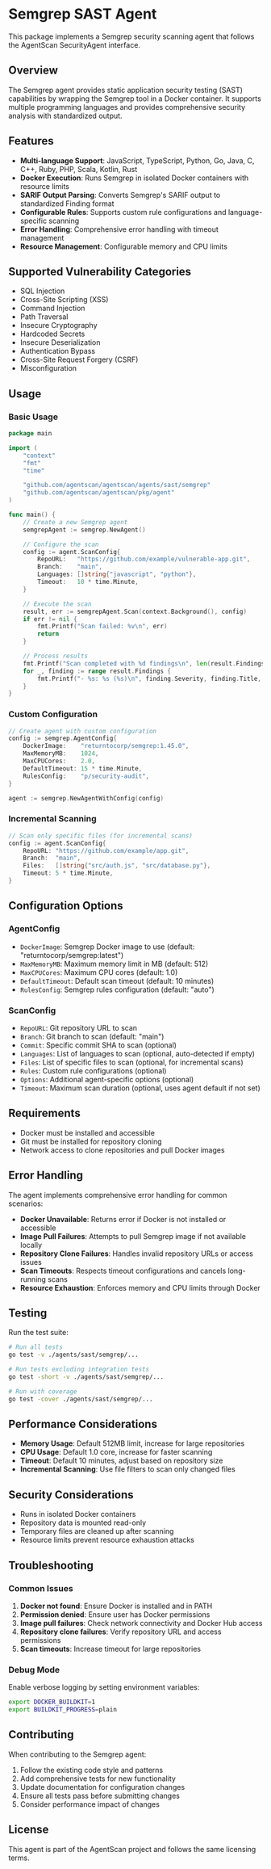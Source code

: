 # Semgrep SAST Agent

This package implements a Semgrep security scanning agent that follows the AgentScan SecurityAgent interface.

## Overview

The Semgrep agent provides static application security testing (SAST) capabilities by wrapping the Semgrep tool in a Docker container. It supports multiple programming languages and provides comprehensive security analysis with standardized output.

## Features

- **Multi-language Support**: JavaScript, TypeScript, Python, Go, Java, C, C++, Ruby, PHP, Scala, Kotlin, Rust
- **Docker Execution**: Runs Semgrep in isolated Docker containers with resource limits
- **SARIF Output Parsing**: Converts Semgrep's SARIF output to standardized Finding format
- **Configurable Rules**: Supports custom rule configurations and language-specific scanning
- **Error Handling**: Comprehensive error handling with timeout management
- **Resource Management**: Configurable memory and CPU limits

## Supported Vulnerability Categories

- SQL Injection
- Cross-Site Scripting (XSS)
- Command Injection
- Path Traversal
- Insecure Cryptography
- Hardcoded Secrets
- Insecure Deserialization
- Authentication Bypass
- Cross-Site Request Forgery (CSRF)
- Misconfiguration

## Usage

### Basic Usage

```go
package main

import (
    "context"
    "fmt"
    "time"

    "github.com/agentscan/agentscan/agents/sast/semgrep"
    "github.com/agentscan/agentscan/pkg/agent"
)

func main() {
    // Create a new Semgrep agent
    semgrepAgent := semgrep.NewAgent()

    // Configure the scan
    config := agent.ScanConfig{
        RepoURL:   "https://github.com/example/vulnerable-app.git",
        Branch:    "main",
        Languages: []string{"javascript", "python"},
        Timeout:   10 * time.Minute,
    }

    // Execute the scan
    result, err := semgrepAgent.Scan(context.Background(), config)
    if err != nil {
        fmt.Printf("Scan failed: %v\n", err)
        return
    }

    // Process results
    fmt.Printf("Scan completed with %d findings\n", len(result.Findings))
    for _, finding := range result.Findings {
        fmt.Printf("- %s: %s (%s)\n", finding.Severity, finding.Title, finding.File)
    }
}
```

### Custom Configuration

```go
// Create agent with custom configuration
config := semgrep.AgentConfig{
    DockerImage:    "returntocorp/semgrep:1.45.0",
    MaxMemoryMB:    1024,
    MaxCPUCores:    2.0,
    DefaultTimeout: 15 * time.Minute,
    RulesConfig:    "p/security-audit",
}

agent := semgrep.NewAgentWithConfig(config)
```

### Incremental Scanning

```go
// Scan only specific files (for incremental scans)
config := agent.ScanConfig{
    RepoURL: "https://github.com/example/app.git",
    Branch:  "main",
    Files:   []string{"src/auth.js", "src/database.py"},
    Timeout: 5 * time.Minute,
}
```

## Configuration Options

### AgentConfig

- `DockerImage`: Semgrep Docker image to use (default: "returntocorp/semgrep:latest")
- `MaxMemoryMB`: Maximum memory limit in MB (default: 512)
- `MaxCPUCores`: Maximum CPU cores (default: 1.0)
- `DefaultTimeout`: Default scan timeout (default: 10 minutes)
- `RulesConfig`: Semgrep rules configuration (default: "auto")

### ScanConfig

- `RepoURL`: Git repository URL to scan
- `Branch`: Git branch to scan (default: "main")
- `Commit`: Specific commit SHA to scan (optional)
- `Languages`: List of languages to scan (optional, auto-detected if empty)
- `Files`: List of specific files to scan (optional, for incremental scans)
- `Rules`: Custom rule configurations (optional)
- `Options`: Additional agent-specific options (optional)
- `Timeout`: Maximum scan duration (optional, uses agent default if not set)

## Requirements

- Docker must be installed and accessible
- Git must be installed for repository cloning
- Network access to clone repositories and pull Docker images

## Error Handling

The agent implements comprehensive error handling for common scenarios:

- **Docker Unavailable**: Returns error if Docker is not installed or accessible
- **Image Pull Failures**: Attempts to pull Semgrep image if not available locally
- **Repository Clone Failures**: Handles invalid repository URLs or access issues
- **Scan Timeouts**: Respects timeout configurations and cancels long-running scans
- **Resource Exhaustion**: Enforces memory and CPU limits through Docker

## Testing

Run the test suite:

```bash
# Run all tests
go test -v ./agents/sast/semgrep/...

# Run tests excluding integration tests
go test -short -v ./agents/sast/semgrep/...

# Run with coverage
go test -cover ./agents/sast/semgrep/...
```

## Performance Considerations

- **Memory Usage**: Default 512MB limit, increase for large repositories
- **CPU Usage**: Default 1.0 core, increase for faster scanning
- **Timeout**: Default 10 minutes, adjust based on repository size
- **Incremental Scanning**: Use file filters to scan only changed files

## Security Considerations

- Runs in isolated Docker containers
- Repository data is mounted read-only
- Temporary files are cleaned up after scanning
- Resource limits prevent resource exhaustion attacks

## Troubleshooting

### Common Issues

1. **Docker not found**: Ensure Docker is installed and in PATH
2. **Permission denied**: Ensure user has Docker permissions
3. **Image pull failures**: Check network connectivity and Docker Hub access
4. **Repository clone failures**: Verify repository URL and access permissions
5. **Scan timeouts**: Increase timeout for large repositories

### Debug Mode

Enable verbose logging by setting environment variables:

```bash
export DOCKER_BUILDKIT=1
export BUILDKIT_PROGRESS=plain
```

## Contributing

When contributing to the Semgrep agent:

1. Follow the existing code style and patterns
2. Add comprehensive tests for new functionality
3. Update documentation for configuration changes
4. Ensure all tests pass before submitting changes
5. Consider performance impact of changes

## License

This agent is part of the AgentScan project and follows the same licensing terms.